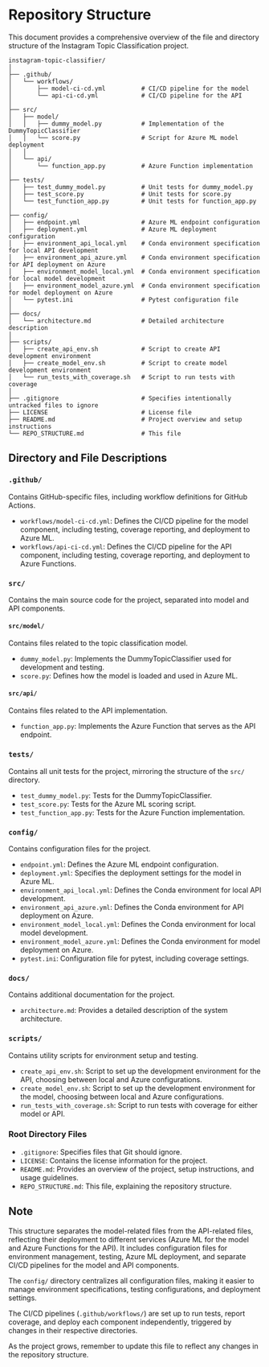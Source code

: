 # Repository Structure

This document provides a comprehensive overview of the file and directory structure of the Instagram Topic Classification project.

```
instagram-topic-classifier/
│
├── .github/
│   └── workflows/
│       ├── model-ci-cd.yml          # CI/CD pipeline for the model
│       └── api-ci-cd.yml            # CI/CD pipeline for the API
│
├── src/
│   ├── model/
│   │   ├── dummy_model.py           # Implementation of the DummyTopicClassifier
│   │   └── score.py                 # Script for Azure ML model deployment
│   │
│   └── api/
│       └── function_app.py          # Azure Function implementation
│
├── tests/
│   ├── test_dummy_model.py          # Unit tests for dummy_model.py
│   ├── test_score.py                # Unit tests for score.py
│   └── test_function_app.py         # Unit tests for function_app.py
│
├── config/
│   ├── endpoint.yml                 # Azure ML endpoint configuration
│   ├── deployment.yml               # Azure ML deployment configuration
│   ├── environment_api_local.yml    # Conda environment specification for local API development
│   ├── environment_api_azure.yml    # Conda environment specification for API deployment on Azure
│   ├── environment_model_local.yml  # Conda environment specification for local model development
│   ├── environment_model_azure.yml  # Conda environment specification for model deployment on Azure
│   └── pytest.ini                   # Pytest configuration file
│
├── docs/
│   └── architecture.md              # Detailed architecture description
│
├── scripts/
│   ├── create_api_env.sh            # Script to create API development environment
│   ├── create_model_env.sh          # Script to create model development environment
│   └── run_tests_with_coverage.sh   # Script to run tests with coverage
│
├── .gitignore                       # Specifies intentionally untracked files to ignore
├── LICENSE                          # License file
├── README.md                        # Project overview and setup instructions
└── REPO_STRUCTURE.md                # This file
```

## Directory and File Descriptions

### `.github/`
Contains GitHub-specific files, including workflow definitions for GitHub Actions.
- `workflows/model-ci-cd.yml`: Defines the CI/CD pipeline for the model component, including testing, coverage reporting, and deployment to Azure ML.
- `workflows/api-ci-cd.yml`: Defines the CI/CD pipeline for the API component, including testing, coverage reporting, and deployment to Azure Functions.

### `src/`
Contains the main source code for the project, separated into model and API components.

#### `src/model/`
Contains files related to the topic classification model.
- `dummy_model.py`: Implements the DummyTopicClassifier used for development and testing.
- `score.py`: Defines how the model is loaded and used in Azure ML.

#### `src/api/`
Contains files related to the API implementation.
- `function_app.py`: Implements the Azure Function that serves as the API endpoint.

### `tests/`
Contains all unit tests for the project, mirroring the structure of the `src/` directory.
- `test_dummy_model.py`: Tests for the DummyTopicClassifier.
- `test_score.py`: Tests for the Azure ML scoring script.
- `test_function_app.py`: Tests for the Azure Function implementation.

### `config/`
Contains configuration files for the project.
- `endpoint.yml`: Defines the Azure ML endpoint configuration.
- `deployment.yml`: Specifies the deployment settings for the model in Azure ML.
- `environment_api_local.yml`: Defines the Conda environment for local API development.
- `environment_api_azure.yml`: Defines the Conda environment for API deployment on Azure.
- `environment_model_local.yml`: Defines the Conda environment for local model development.
- `environment_model_azure.yml`: Defines the Conda environment for model deployment on Azure.
- `pytest.ini`: Configuration file for pytest, including coverage settings.

### `docs/`
Contains additional documentation for the project.
- `architecture.md`: Provides a detailed description of the system architecture.

### `scripts/`
Contains utility scripts for environment setup and testing.
- `create_api_env.sh`: Script to set up the development environment for the API, choosing between local and Azure configurations.
- `create_model_env.sh`: Script to set up the development environment for the model, choosing between local and Azure configurations.
- `run_tests_with_coverage.sh`: Script to run tests with coverage for either model or API.

### Root Directory Files
- `.gitignore`: Specifies files that Git should ignore.
- `LICENSE`: Contains the license information for the project.
- `README.md`: Provides an overview of the project, setup instructions, and usage guidelines.
- `REPO_STRUCTURE.md`: This file, explaining the repository structure.

## Note
This structure separates the model-related files from the API-related files, reflecting their deployment to different services (Azure ML for the model and Azure Functions for the API). It includes configuration files for environment management, testing, Azure ML deployment, and separate CI/CD pipelines for the model and API components. 

The `config/` directory centralizes all configuration files, making it easier to manage environment specifications, testing configurations, and deployment settings.

The CI/CD pipelines (`.github/workflows/`) are set up to run tests, report coverage, and deploy each component independently, triggered by changes in their respective directories.

As the project grows, remember to update this file to reflect any changes in the repository structure.
